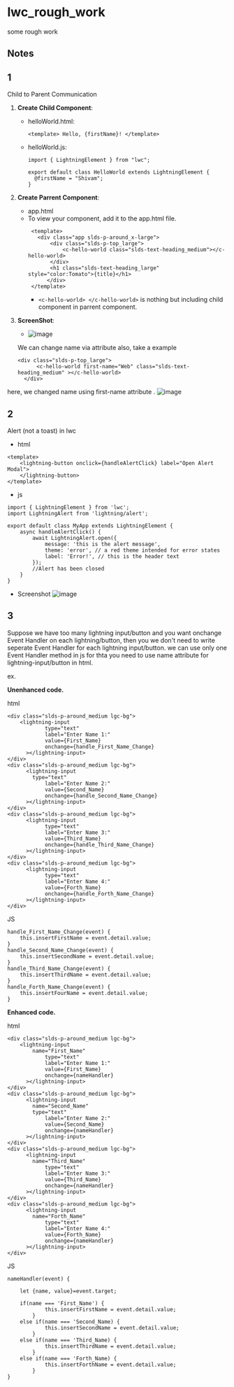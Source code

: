 # lwc_rough_work
some rough work


## Notes

## 1
Child to Parent Communication

1. **Create Child Component**:
   - helloWorld.html:
     ```
     <template> Hello, {firstName}! </template>
     ```
   - helloWorld.js:
     ```
     import { LightningElement } from "lwc";

     export default class HelloWorld extends LightningElement {
       @firstName = "Shivam";
     }
     ```

3. **Create Parrent Component**:
   - app.html
   - To view your component, add it to the app.html file.
     ```
      <template>
      	<div class="app slds-p-around_x-large">
      		<div class="slds-p-top_large">
      			<c-hello-world class="slds-text-heading_medium"></c-hello-world>
      		</div>
      		<h1 class="slds-text-heading_large" style="color:Tomato">{title}</h1>
           </div>
      </template>
     ```
     - ```<c-hello-world> </c-hello-world>``` is nothing but including child component in parrent component.

4. **ScreenShot**:
   - ![image](https://github.com/s4SHIVam7/lwc_rough_work/assets/60181328/c1d9a08c-3cc6-40df-9384-9f65c0305684)

  
   We can change name via attribute also, take a example
      ````
      <div class="slds-p-top_large">
			<c-hello-world first-name="Web" class="slds-text-heading_medium" ></c-hello-world>
		</div>
here, we changed name using first-name attribute .
![image](https://github.com/s4SHIVam7/lwc_rough_work/assets/60181328/b26b8253-971f-4590-9cdf-ed32100cb241)


  
## 2
Alert (not a toast) in lwc
- html
```
<template>
    <lightning-button onclick={handleAlertClick} label="Open Alert Modal">
    </lightning-button>
</template>
```

- js

```
import { LightningElement } from 'lwc';
import LightningAlert from 'lightning/alert';

export default class MyApp extends LightningElement {
    async handleAlertClick() {
        await LightningAlert.open({
            message: 'this is the alert message',
            theme: 'error', // a red theme intended for error states
            label: 'Error!', // this is the header text
        });
        //Alert has been closed
    }
}
```
- Screenshot
![image](https://github.com/s4SHIVam7/lwc_rough_work/assets/60181328/ac14ebd8-2c90-4364-a180-63ba782d70a9)

## 3
Suppose we have too many lightning input/button and you want onchange Event Handler on each lightning/button, then you we don't need to write seperate Event Handler for each lightning input/button.
we can use only one Event Handler method in js for thta you need to use name attribute for lightning-input/button in html.

ex.

**Unenhanced code.**

html
```
<div class="slds-p-around_medium lgc-bg">
	<lightning-input
        	type="text"
        	label="Enter Name 1:"
        	value={First_Name}
        	onchange={handle_First_Name_Change}
      ></lightning-input>
</div>
<div class="slds-p-around_medium lgc-bg">
      <lightning-input
		type="text"
        	label="Enter Name 2:"
        	value={Second_Name}
        	onchange={handle_Second_Name_Change}
      ></lightning-input>
</div>
<div class="slds-p-around_medium lgc-bg">
      <lightning-input
        	type="text"
        	label="Enter Name 3:"
        	value={Third_Name}
        	onchange={handle_Third_Name_Change}
      ></lightning-input>
</div>
<div class="slds-p-around_medium lgc-bg">
      <lightning-input
        	type="text"
        	label="Enter Name 4:"
        	value={Forth_Name}
        	onchange={handle_Forth_Name_Change}
      ></lightning-input>
</div>
```

JS
```
handle_First_Name_Change(event) {
	this.insertFirstName = event.detail.value;
}
handle_Second_Name_Change(event) {
	this.insertSecondName = event.detail.value;
}
handle_Third_Name_Change(event) {
	this.insertThirdName = event.detail.value;
}
handle_Forth_Name_Change(event) {
	this.insertFourName = event.detail.value;
}

```

**Enhanced code.**

html
```
<div class="slds-p-around_medium lgc-bg">
	<lightning-input
		name="First_Name"
        	type="text"
        	label="Enter Name 1:"
        	value={First_Name}
        	onchange={nameHandler}
      ></lightning-input>
</div>
<div class="slds-p-around_medium lgc-bg">
      <lightning-input
		name="Second_Name"
		type="text"
        	label="Enter Name 2:"
        	value={Second_Name}
        	onchange={nameHandler}
      ></lightning-input>
</div>
<div class="slds-p-around_medium lgc-bg">
      <lightning-input
		name="Third_Name"
        	type="text"
        	label="Enter Name 3:"
        	value={Third_Name}
        	onchange={nameHandler}
      ></lightning-input>
</div>
<div class="slds-p-around_medium lgc-bg">
      <lightning-input
		name="Forth_Name"
        	type="text"
        	label="Enter Name 4:"
        	value={Forth_Name}
        	onchange={nameHandler}
      ></lightning-input>
</div>
```
JS
```
nameHandler(event) {

	let {name, value}=event.target;

	if(name === 'First_Name') {
            this.insertFirstName = event.detail.value;
        }
	else if(name === 'Second_Name) {
            this.insertSecondName = event.detail.value;
        }
	else if(name === 'Third_Name) {
            this.insertThirdName = event.detail.value;
        }
	else if(name === 'Forth_Name) {
            this.insertForthName = event.detail.value;
        }
}

```

